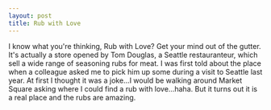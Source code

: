 ```yaml
---
layout: post
title: Rub with Love
---
```


I know what you're thinking, Rub with Love? Get your mind out of the gutter. It's actually a store opened by Tom Douglas, a Seattle restauranteur, which sell a wide range of seasoning rubs for meat. I was first told about the place when a colleague asked me to pick him up some during a visit to Seattle last year. At first I thought it was a joke...I would be walking around Market Square asking where I could find a rub with love...haha. But it turns out it is a real place and the rubs are amazing.
